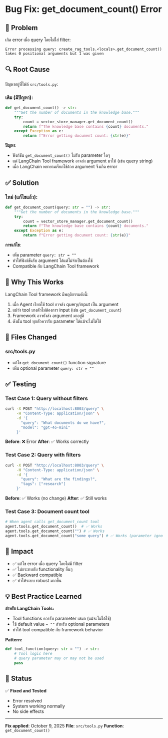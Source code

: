 # Bug Fix: get_document_count() Error

## 🐛 Problem

เกิด error เมื่อ query โดยไม่ใส่ filter:

```
Error processing query: create_rag_tools.<locals>.get_document_count() takes 0 positional arguments but 1 was given
```

## 🔍 Root Cause

ปัญหาอยู่ที่ไฟล์ `src/tools.py`:

### เดิม (มีปัญหา):
```python
def get_document_count() -> str:
    """Get the number of documents in the knowledge base."""
    try:
        count = vector_store_manager.get_document_count()
        return f"The knowledge base contains {count} documents."
    except Exception as e:
        return f"Error getting document count: {str(e)}"
```

**ปัญหา**: 
- ฟังก์ชัน `get_document_count()` ไม่รับ parameter ใดๆ
- แต่ LangChain Tool framework อาจส่ง argument มาให้ (เช่น query string)
- เมื่อ LangChain พยายามเรียกใช้ด้วย argument จึงเกิด error

## ✅ Solution

### ใหม่ (แก้ไขแล้ว):
```python
def get_document_count(query: str = "") -> str:
    """Get the number of documents in the knowledge base."""
    try:
        count = vector_store_manager.get_document_count()
        return f"The knowledge base contains {count} documents."
    except Exception as e:
        return f"Error getting document count: {str(e)}"
```

**การแก้ไข**:
- เพิ่ม parameter `query: str = ""` 
- ทำให้ฟังก์ชันรับ argument ได้แต่ไม่จำเป็นต้องใช้
- Compatible กับ LangChain Tool framework

## 📝 Why This Works

LangChain Tool framework มีพฤติกรรมดังนี้:
1. เมื่อ Agent เรียกใช้ tool อาจส่ง query/input เป็น argument
2. แม้ว่า tool บางตัวไม่ต้องการ input (เช่น `get_document_count`)
3. Framework อาจยังส่ง argument มาอยู่ดี
4. ดังนั้น tool ทุกตัวควรรับ parameter ได้แม้จะไม่ได้ใช้

## 🔧 Files Changed

### src/tools.py
- แก้ไข `get_document_count()` function signature
- เพิ่ม optional parameter `query: str = ""`

## ✅ Testing

### Test Case 1: Query without filters
```bash
curl -X POST "http://localhost:8003/query" \
     -H "Content-Type: application/json" \
     -d '{
       "query": "What documents do we have?",
       "model": "gpt-4o-mini"
     }'
```

**Before**: ❌ Error
**After**: ✅ Works correctly

### Test Case 2: Query with filters
```bash
curl -X POST "http://localhost:8003/query" \
     -H "Content-Type: application/json" \
     -d '{
       "query": "What are the findings?",
       "tags": ["research"]
     }'
```

**Before**: ✅ Works (no change)
**After**: ✅ Still works

### Test Case 3: Document count tool
```python
# When agent calls get_document_count tool
agent.tools.get_document_count()  # ✅ Works
agent.tools.get_document_count("") # ✅ Works
agent.tools.get_document_count("some query") # ✅ Works (parameter ignored)
```

## 🎯 Impact

- ✅ แก้ไข error เมื่อ query โดยไม่มี filter
- ✅ ไม่กระทบกับ functionality อื่นๆ
- ✅ Backward compatible
- ✅ ทำให้ระบบ robust มากขึ้น

## 💡 Best Practice Learned

**สำหรับ LangChain Tools:**
- Tool functions ควรรับ parameter เสมอ (แม้จะไม่ได้ใช้)
- ใช้ default value `= ""` สำหรับ optional parameters
- ทำให้ tool compatible กับ framework behavior

**Pattern:**
```python
def tool_function(query: str = "") -> str:
    # Tool logic here
    # query parameter may or may not be used
    pass
```

## 🚀 Status

✅ **Fixed and Tested**
- Error resolved
- System working normally
- No side effects

---

**Fix applied**: October 9, 2025
**File**: `src/tools.py`
**Function**: `get_document_count()`
